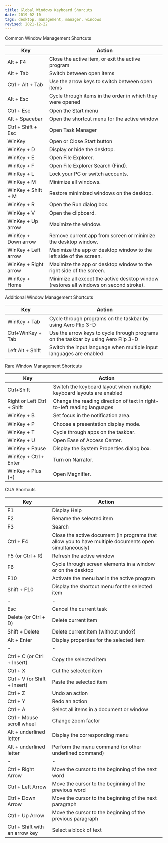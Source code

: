 ```yaml
---
title: Global Windows Keyboard Shorcuts
date: 2019-02-10
tags: desktop, management, manager, windows
revised: 2021-12-22
---
```


Common Window Management Shortcuts

Key | Action
----|-------
Alt + F4 | Close the active item, or exit the active program
Alt + Tab | Switch between open items
Ctrl + Alt + Tab | Use the arrow keys to switch between open items
Alt + Esc | Cycle through items in the order in which they were opened
Ctrl + Esc | Open the Start menu
Alt + Spacebar | Open the shortcut menu for the active window
Ctrl + Shift + Esc | Open Task Manager
WinKey | Open or Close Start button
WinKey + D | Display or hide the desktop.
WinKey + E | Open File Explorer.
WinKey + F | Open File Explorer Search (Find).
WinKey + L | Lock your PC or switch accounts.
WinKey + M | Minimize all windows.
WinKey + Shift + M | Restore minimized windows on the desktop.
WinKey + R | Open the Run dialog box.
WinKey + V | Open the clipboard. 
WinKey + Up arrow | Maximize the window.
WinKey + Down arrow | Remove current app from screen or minimize the desktop window.
WinKey + Left arrow | Maximize the app or desktop window to the left side of the screen.
WinKey + Right arrow | Maximize the app or desktop window to the right side of the screen.
WinKey + Home | Minimize all except the active desktop window (restores all windows on second stroke).

Additional Window Management Shortcuts

Key | Action
----|-------
WinKey + Tab | Cycle through programs on the taskbar by using Aero Flip 3-D
Ctrl+WinKey + Tab | Use the arrow keys to cycle through programs on the taskbar by using Aero Flip 3-D
Left Alt + Shift | Switch the input language when multiple input languages are enabled

Rare Window Management Shortcuts

Key | Action
----|-------
Ctrl+Shift | Switch the keyboard layout when multiple keyboard layouts are enabled
Right or Left Ctrl + Shift | Change the reading direction of text in right-to-left reading languages
WinKey + B | Set focus in the notification area.
WinKey + P | Choose a presentation display mode.
WinKey + T | Cycle through apps on the taskbar.
WinKey + U | Open Ease of Access Center.
WinKey + Pause | Display the System Properties dialog box.
WinKey + Ctrl + Enter | Turn on Narrator.
WinKey + Plus (+) | Open Magnifier.


CUA Shortcuts


Key | Action
----|-------
F1 | Display Help
F2 | Rename the selected item
F3 | Search
Ctrl + F4 | Close the active document (in programs that allow you to have multiple documents open simultaneously)
F5 (or Ctrl + R) | Refresh the active window
F6  |Cycle through screen elements in a window or on the desktop
F10 | Activate the menu bar in the active program
Shift + F10 | Display the shortcut menu for the selected item
- | -
Esc | Cancel the current task
Delete (or Ctrl + D) | Delete current item
Shift + Delete | Delete current item (without undo?)
Alt + Enter | 	Display properties for the selected item
- | -
Ctrl + C (or Ctrl + Insert) | Copy the selected item
Ctrl + X | Cut the selected item
Ctrl + V (or Shift + Insert) | Paste the selected item
Ctrl + Z | Undo an action
Ctrl + Y | Redo an action
Ctrl + A | Select all items in a document or window
Ctrl + Mouse scroll wheel | Change zoom factor
Alt + underlined letter | Display the corresponding menu
Alt + underlined letter | Perform the menu command (or other underlined command)
- | -
Ctrl + Right Arrow | Move the cursor to the beginning of the next word
Ctrl + Left Arrow | Move the cursor to the beginning of the previous word
Ctrl + Down Arrow | Move the cursor to the beginning of the next paragraph
Ctrl + Up Arrow | Move the cursor to the beginning of the previous paragraph
Ctrl + Shift with an arrow key | Select a block of text


